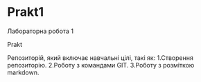 # Prakt1
Лабораторна робота 1

Prakt

 Репозиторій, який включає навчальні цілі, такі як:
 1.Створення репозиторію.
 2.Роботу з командами GIT.
 3.Роботу з розміткою markdown.
